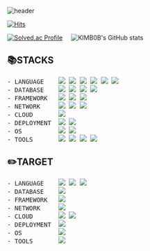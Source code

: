 ![header](https://capsule-render.vercel.app/api?type=waving&color=auto&height=300&section=header&text=KIMB0B&animation=twinkling&desc=뒤끝%20개발자&fontSize=90&fontAlign=75&descAlign=81&descAlignY=70)

[![Hits](https://hits.seeyoufarm.com/api/count/incr/badge.svg?url=https%3A%2F%2Fgithub.com%2FKIMB0B&count_bg=%2379C83D&title_bg=%23555555&icon=&icon_color=%23E7E7E7&title=방문자수&edge_flat=false)](https://hits.seeyoufarm.com)

[![Solved.ac Profile](http://mazassumnida.wtf/api/v2/generate_badge?boj=kim4530386)](https://solved.ac/profile/kim4530386/)&nbsp;&nbsp;&nbsp;&nbsp;
![KIMB0B's GitHub stats](https://github-readme-stats.vercel.app/api?username=KIMB0B&show_icons=true&theme=ambient_gradient)


📚STACKS
---
<pre>
- LANGUAGE    <img src="https://img.shields.io/badge/HTML5-E34F26?style=for-the-badge&logo=HTML5&logoColor=white"> <img src="https://img.shields.io/badge/CSS3-1572B6?style=for-the-badge&logo=CSS3&logoColor=white"> <img src="https://img.shields.io/badge/JavaScript-F7DF1E?style=for-the-badge&logo=JavaScript&logoColor=white"> <img src="https://img.shields.io/badge/node.js-339933?style=for-the-badge&logo=Node.js&logoColor=white"> <img src="https://img.shields.io/badge/Python-3776AB?style=for-the-badge&logo=Python&logoColor=white"> <img src="https://img.shields.io/badge/Java-007396.svg?&style=for-the-badge&logo=Java&logoColor=white">
- DATABASE    <img src="https://img.shields.io/badge/Oracle-F80000?style=for-the-badge&logo=Oracle&logoColor=white"> <img src="https://img.shields.io/badge/MYSQL-4479A1?style=for-the-badge&logo=MYSQL&logoColor=white"> <img src="https://img.shields.io/badge/PostgreSQL-4169E1?style=for-the-badge&logo=PostgreSQL&logoColor=white"> <img src="https://img.shields.io/badge/MongoDB-47A248?style=for-the-badge&logo=MongoDB&logoColor=white"> 
- FRAMEWORK   <img src="https://img.shields.io/badge/express-000000?style=for-the-badge&logo=express&logoColor=white"> <img src="https://img.shields.io/badge/NestJS-E0234E?style=for-the-badge&logo=NestJS&logoColor=white"> <img src="https://img.shields.io/badge/SpringBoot-6DB33F?style=for-the-badge&logo=SpringBoot&logoColor=white"> 
- NETWORK     <img src="https://img.shields.io/badge/ApacheTomcat-F8DC75?style=for-the-badge&logo=ApacheTomcat&logoColor=white"> <img src="https://img.shields.io/badge/MQTT-660066?style=for-the-badge&logo=MQTT&logoColor=white"> <img src="https://img.shields.io/badge/graphql-E10098?style=for-the-badge&logo=graphql&logoColor=white"> 
- CLOUD       <img src="https://img.shields.io/badge/-000000?style=for-the-badge&logo=macy's&logoColor=yellow">
- DEPLOYMENT  <img src="https://img.shields.io/badge/git-F05032?style=for-the-badge&logo=git&logoColor=white"> <img src="https://img.shields.io/badge/docker-2496ED?style=for-the-badge&logo=docker&logoColor=white"> 
- OS          <img src="https://img.shields.io/badge/windows-0078D4?style=for-the-badge&logo=windows11&logoColor=white"> <img src="https://img.shields.io/badge/ubuntu-E95420?style=for-the-badge&logo=ubuntu&logoColor=white"> 
- TOOLS       <img src="https://img.shields.io/badge/GITHUB-181717?style=for-the-badge&logo=github&logoColor=white"> <img src="https://img.shields.io/badge/vim-019733?style=for-the-badge&logo=vim&logoColor=white"> <img src="https://img.shields.io/badge/visualstudiocode-007ACC?style=for-the-badge&logo=visualstudiocode&logoColor=white"> <img src="https://img.shields.io/badge/intellij-000000?style=for-the-badge&logo=intellijidea&logoColor=white"> 
</pre>

✏️TARGET
---
<pre>
- LANGUAGE    <img src="https://img.shields.io/badge/typescript-3178C6?style=for-the-badge&logo=typescript&logoColor=white"> <img src="https://img.shields.io/badge/kotlin-7F52FF?style=for-the-badge&logo=kotlin&logoColor=white"> <img src="https://img.shields.io/badge/go-00ADD8?style=for-the-badge&logo=go&logoColor=white">
- DATABASE    <img src="https://img.shields.io/badge/redis-DC382D?style=for-the-badge&logo=redis&logoColor=white">
- FRAMEWORK   <img src="https://img.shields.io/badge/Django-092E20?style=for-the-badge&logo=Django&logoColor=white">
- NETWORK     <img src="https://img.shields.io/badge/kafka-231F20?style=for-the-badge&logo=apachekafka&logoColor=white">
- CLOUD       <img src="https://img.shields.io/badge/googlecloud-4285F4?style=for-the-badge&logo=googlecloud&logoColor=white"> <img src="https://img.shields.io/badge/amazonaws-232F3E?style=for-the-badge&logo=amazonaws&logoColor=white">
- DEPLOYMENT  <img src="https://img.shields.io/badge/kubernetes-326CE5?style=for-the-badge&logo=kubernetes&logoColor=white"> 
- OS          <img src="https://img.shields.io/badge/macos-000000?style=for-the-badge&logo=apple&logoColor=white"> 
- TOOLS       <img src="https://img.shields.io/badge/-000000?style=for-the-badge&logo=macy's&logoColor=yellow">
</pre>
